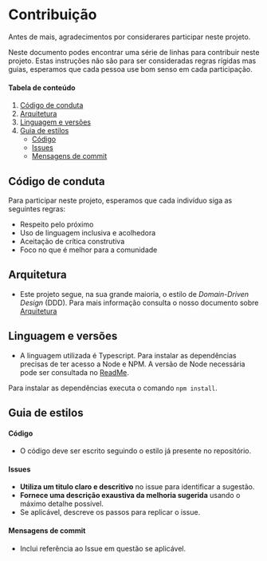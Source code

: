 # Contribuição

Antes de mais, agradecimentos por considerares participar neste projeto.

Neste documento podes encontrar uma série de linhas para contribuir neste projeto. Estas instruções não são para ser consideradas regras rígidas mas guias, esperamos que cada pessoa use bom senso em cada participação.

#### Tabela de conteúdo

1. [Código de conduta](#código-de-conduta)
2. [Arquitetura](#arquitetura)
3. [Linguagem e versões](#linguagem-e-versões)
4. [Guia de estilos](#guia-de-estilos)
   - [Código](#código)
   - [Issues](#issues)
   - [Mensagens de commit](#mensagens-de-commit)

## Código de conduta

Para participar neste projeto, esperamos que cada indivíduo siga as seguintes regras:

- Respeito pelo próximo
- Uso de linguagem inclusiva e acolhedora
- Aceitação de crítica construtiva
- Foco no que é melhor para a comunidade

## Arquitetura

- Este projeto segue, na sua grande maioria, o estilo de _Domain-Driven Design_ (DDD). Para mais informação consulta o nosso documento sobre [Arquitetura](ARCHITECTURE)

## Linguagem e versões

- A linguagem utilizada é Typescript. Para instalar as dependências precisas de ter acesso a Node e NPM. A versão de Node necessária pode ser consultada no [ReadMe](README).

Para instalar as dependências executa o comando `npm install`.

## Guia de estilos

#### Código

- O código deve ser escrito seguindo o estilo já presente no repositório.

#### Issues

- **Utiliza um titulo claro e descritivo** no issue para identificar a sugestão.
- **Fornece uma descrição exaustiva da melhoria sugerida** usando o máximo detalhe possível.
- Se aplicável, descreve os passos para replicar o issue.

#### Mensagens de commit

- Inclui referência ao Issue em questão se aplicável.
